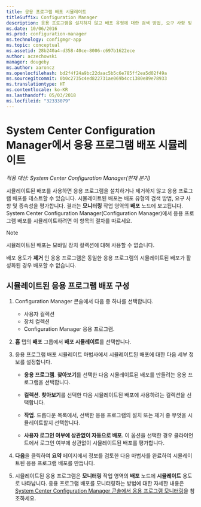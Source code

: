 ```yaml
---
title: 응용 프로그램 배포 시뮬레이트
titleSuffix: Configuration Manager
description: 응용 프로그램을 설치하지 않고 배포 유형에 대한 검색 방법, 요구 사항 및 종속성을 평가합니다.
ms.date: 10/06/2016
ms.prod: configuration-manager
ms.technology: configmgr-app
ms.topic: conceptual
ms.assetid: 28b240a4-d358-40ce-8006-c697b1622ece
author: aczechowski
manager: dougeby
ms.author: aaroncz
ms.openlocfilehash: bd2f4f24a9bc22daac5b5c6e785ff2ea5d02f49a
ms.sourcegitcommit: 0b0c2735c4ed822731ae069b4cc1380e89e78933
ms.translationtype: HT
ms.contentlocale: ko-KR
ms.lasthandoff: 05/03/2018
ms.locfileid: "32333079"
---
```

# <a name="simulate-application-deployments-with-system-center-configuration-manager"></a>System Center Configuration Manager에서 응용 프로그램 배포 시뮬레이트

*적용 대상: System Center Configuration Manager(현재 분기)*

시뮬레이트된 배포를 사용하면 응용 프로그램을 설치하거나 제거하지 않고 응용 프로그램 배포를 테스트할 수 있습니다. 시뮬레이트된 배포는 배포 유형의 검색 방법, 요구 사항 및 종속성을 평가합니다. 결과는 **모니터링** 작업 영역의 **배포** 노드에 보고됩니다. System Center Configuration Manager(Configuration Manager)에서 응용 프로그램 배포를 시뮬레이트하려면 이 항목의 절차를 따르세요.  

> [!NOTE]  
> 시뮬레이트된 배포는 모바일 장치 컬렉션에 대해 사용할 수 없습니다.  
>   
> 배포 용도가 **제거** 인 응용 프로그램은 동일한 응용 프로그램의 시뮬레이트된 배포가 활성화된 경우 배포할 수 없습니다.  

## <a name="configure-a-simulated-application-deployment"></a>시뮬레이트된 응용 프로그램 배포 구성

1.  Configuration Manager 콘솔에서 다음 중 하나를 선택합니다.  
    -   사용자 컬렉션  
    -   장치 컬렉션  
    -   Configuration Manager 응용 프로그램.  

2.  **홈** 탭의 **배포** 그룹에서 **배포 시뮬레이트**를 선택합니다.  

3.  응용 프로그램 배포 시뮬레이트 마법사에서 시뮬레이트된 배포에 대한 다음 세부 정보를 설정합니다.  

    -   **응용 프로그램**. **찾아보기**를 선택한 다음 시뮬레이트된 배포를 만들려는 응용 프로그램을 선택합니다.  

    -   **컬렉션**. **찾아보기**를 선택한 다음 시뮬레이트된 배포에 사용하려는 컬렉션을 선택합니다.  

    -   **작업**. 드롭다운 목록에서, 선택한 응용 프로그램의 설치 또는 제거 중 무엇을 시뮬레이트할지 선택합니다.  

    -   **사용자 로그인 여부에 상관없이 자동으로 배포**. 이 옵션을 선택한 경우 클라이언트에서 로그인 여부에 상관없이 시뮬레이트된 배포를 평가합니다.  

4.  **다음**을 클릭하여 **요약** 페이지에서 정보를 검토한 다음 마법사를 완료하여 시뮬레이트된 응용 프로그램 배포를 만듭니다.  

5.  시뮬레이트된 응용 프로그램은 **모니터링** 작업 영역의 **배포** 노드에 **시뮬레이트** 용도로 나타납니다. 응용 프로그램 배포를 모니터링하는 방법에 대한 자세한 내용은 [System Center Configuration Manager 콘솔에서 응용 프로그램 모니터링](../../apps/deploy-use/monitor-applications-from-the-console.md)을 참조하세요.  
